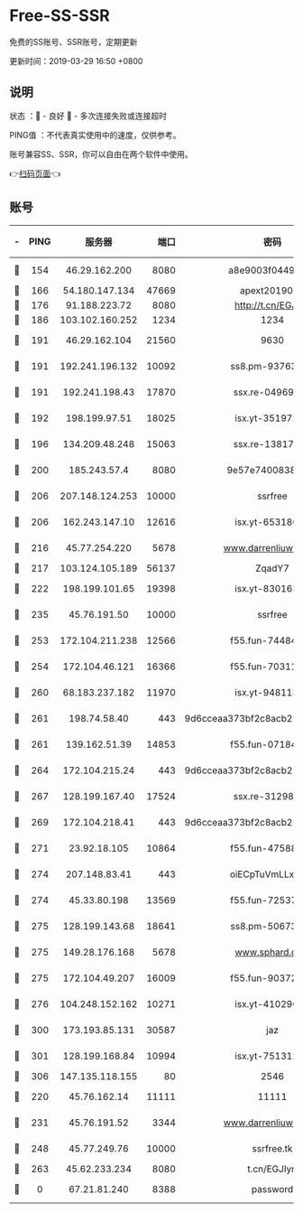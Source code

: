 # Free-SS-SSR

免费的SS账号、SSR账号，定期更新

更新时间：2019-03-29 16:50 +0800

## 说明

状态     ：🙂 - 良好 🙁 - 多次连接失败或连接超时

PING值   ：不代表真实使用中的速度，仅供参考。

账号兼容SS、SSR，你可以自由在两个软件中使用。

👉[扫码页面](https://liesauer.github.io/Free-SS-SSR/)👈

## 账号

|-|PING|服务器|端口|密码|加密方式|区域|
|:----:|:----:|:-----:|-----:|:----:|:----:|:----:|
|🙂|154|46.29.162.200|8080|a8e9003f0449cea5|chacha20-ietf|RU|
|🙂|166|54.180.147.134|47669|apext2019001|chacha20|KR|
|🙂|176|91.188.223.72|8080|http://t.cn/EGJIyrl|rc4-md5|RU|
|🙂|186|103.102.160.252|1234|1234|rc4-md5|JP|
|🙂|191|46.29.162.104|21560|9630|aes-128-ctr|RU|
|🙂|191|192.241.196.132|10092|ss8.pm-93763779|aes-256-cfb|US|
|🙂|191|192.241.198.43|17870|ssx.re-04969397|aes-256-cfb|US|
|🙂|192|198.199.97.51|18025|isx.yt-35197208|aes-256-cfb|US|
|🙂|196|134.209.48.248|15063|ssx.re-13817997|aes-256-cfb|US|
|🙂|200|185.243.57.4|8080|9e57e7400838a01e|chacha20-ietf|US|
|🙂|206|207.148.124.253|10000|ssrfree|aes-256-cfb|SG|
|🙂|206|162.243.147.10|12616|isx.yt-65318053|aes-256-cfb|US|
|🙂|216|45.77.254.220|5678|www.darrenliuwei.com|aes-256-cfb|SG|
|🙂|217|103.124.105.189|56137|ZqadY7|chacha20|US|
|🙂|222|198.199.101.65|19398|isx.yt-83016389|aes-256-cfb|US|
|🙂|235|45.76.191.50|10000|ssrfree|aes-256-cfb|SG|
|🙂|253|172.104.211.238|12566|f55.fun-74484469|aes-256-cfb|US|
|🙂|254|172.104.46.121|16366|f55.fun-70311156|aes-256-cfb|SG|
|🙂|260|68.183.237.182|11970|isx.yt-94811396|aes-256-cfb|SG|
|🙂|261|198.74.58.40|443|9d6cceaa373bf2c8acb22e60b6a58be6|aes-256-cfb|US|
|🙂|261|139.162.51.39|14853|f55.fun-07184918|aes-256-cfb|SG|
|🙂|264|172.104.215.24|443|9d6cceaa373bf2c8acb22e60b6a58be6|aes-256-cfb|US|
|🙂|267|128.199.167.40|17524|ssx.re-31298254|aes-256-cfb|SG|
|🙂|269|172.104.218.41|443|9d6cceaa373bf2c8acb22e60b6a58be6|aes-256-cfb|US|
|🙂|271|23.92.18.105|10864|f55.fun-47588701|aes-256-cfb|US|
|🙂|274|207.148.83.41|443|oiECpTuVmLLxk4Ts|aes-256-cfb|AU|
|🙂|274|45.33.80.198|13569|f55.fun-72537526|aes-256-cfb|US|
|🙂|275|128.199.143.68|18641|ss8.pm-50673139|aes-256-cfb|SG|
|🙂|275|149.28.176.168|5678|www.sphard.com|aes-256-cfb|AU|
|🙂|275|172.104.49.207|16009|f55.fun-90372646|aes-256-cfb|SG|
|🙂|276|104.248.152.162|10271|isx.yt-41029638|aes-256-cfb|SG|
|🙂|300|173.193.85.131|30587|jaz|aes-256-cfb|US|
|🙂|301|128.199.168.84|10994|isx.yt-75131252|aes-256-cfb|SG|
|🙂|306|147.135.118.155|80|2546|chacha20|US|
|🙂|220|45.76.162.14|11111|11111|aes-256-cfb|SG|
|🙂|231|45.76.191.52|3344|www.darrenliuwei.com|aes-256-cfb|JP|
|🙂|248|45.77.249.76|10000|ssrfree.tk|aes-256-cfb|SG|
|🙂|263|45.62.233.234|8080|t.cn/EGJIyrl|rc4-md5|CA|
|🙁|0|67.21.81.240|8388|password|aes-256-cfb|US|
